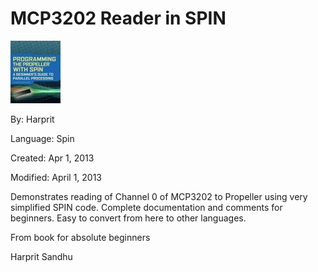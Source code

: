 # MCP3202 Reader in SPIN

![images.jpg](images.jpg)

By: Harprit

Language: Spin

Created: Apr 1, 2013

Modified: April 1, 2013

Demonstrates reading of Channel 0 of MCP3202 to Propeller using very simplified SPIN code. Complete documentation and comments for beginners.  Easy to convert from here to other languages. 

From book for absolute beginners

Harprit Sandhu
